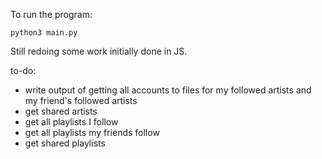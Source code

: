 To run the program:
```
python3 main.py
```

Still redoing some work initially done in JS.

to-do:
- write output of getting all accounts to files for my followed artists and my friend's followed artists
- get shared artists
- get all playlists I follow
- get all playlists my friends follow
- get shared playlists